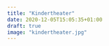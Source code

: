 ```yaml
---
title: "Kindertheater"
date: 2020-12-05T15:05:35+01:00
draft: true
image: "kindertheater.jpg"
---
```


